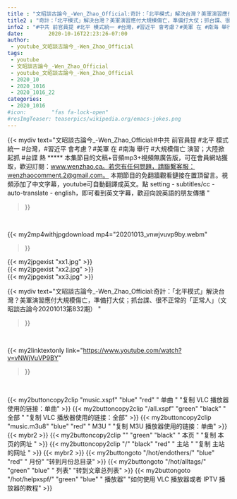 ```yaml
---
title : "文昭談古論今_-Wen_Zhao_Official:奇計：「北平模式」解決台灣？美軍演習應付大規模傷亡，準備打大仗；抓台諜、很不正常的「正常人」（文昭談古論今20201013第832期） "
title2 : "奇計：「北平模式」解決台灣？美軍演習應付大規模傷亡，準備打大仗；抓台諜、很不正常的「正常人」（文昭談古論今20201013第832期） "
info2 : "#中共 前官員提 #北平 模式統一 #台灣，#習近平 會考慮？#美軍 在 #南海 舉行 #大規模傷亡 演習；大陸掀起抓 #台諜 熱 ***** 本集節目的文稿+音頻mp3+視頻無廣告版，可在會員網站獲取，歡迎訂閱：www.wenzhao.ca。若您有任何問題，請聯繫客服：wenzhaocomment.2@gmail.com。 本期節目的免翻牆觀看鏈接在置頂留言。視頻添加了中文字幕，youtube可自動翻譯成英文。點 setting - subtitles/cc - auto-translate - english，即可看到英文字幕，歡迎向說英語的朋友傳播 "
date:        2020-10-16T22:23:26-07:00
author:
 - youtube_文昭談古論今_-Wen_Zhao_Official
tags:
 - youtube
 - 文昭談古論今_-Wen_Zhao_Official
 - youtube_文昭談古論今_-Wen_Zhao_Official
 - 2020_10
 - 2020_1016
 - 2020_1016_22
categories:
 - 2020_1016
#icon:        "fas fa-lock-open"
#resImgTeaser: teaserpics/wikipedia.org/emacs-jokes.png
---
```


{{< mydiv text="文昭談古論今_-Wen_Zhao_Official:#中共 前官員提 #北平 模式統一 #台灣，#習近平 會考慮？#美軍 在 #南海 舉行 #大規模傷亡 演習；大陸掀起抓 #台諜 熱 ***** 本集節目的文稿+音頻mp3+視頻無廣告版，可在會員網站獲取，歡迎訂閱：www.wenzhao.ca。若您有任何問題，請聯繫客服：wenzhaocomment.2@gmail.com。 本期節目的免翻牆觀看鏈接在置頂留言。視頻添加了中文字幕，youtube可自動翻譯成英文。點 setting - subtitles/cc - auto-translate - english，即可看到英文字幕，歡迎向說英語的朋友傳播 "
>}}
<br>


{{< my2mp4withjpgdownload mp4="20201013_vnwjvuvp9by.webm"
>}}

{{< my2jpgexist "xx1.jpg" >}}<br>
{{< my2jpgexist "xx2.jpg" >}}<br>
{{< my2jpgexist "xx3.jpg" >}}<br>



{{< mydiv text="文昭談古論今_-Wen_Zhao_Official:奇計：「北平模式」解決台灣？美軍演習應付大規模傷亡，準備打大仗；抓台諜、很不正常的「正常人」（文昭談古論今20201013第832期） "
>}}
<br>

{{< my2linktextonly link="https://www.youtube.com/watch?v=vNWjVuVP9BY"
>}}


<br>

{{< my2buttoncopy2clip "music.xspf"        "blue"   "red"    " 单曲 "  "复制 VLC 播放器使用的链接：单曲" >}} {{< my2buttoncopy2clip "/all.xspf"         "green"  "black"  " 全部 "  "复制 VLC 播放器使用的链接：全部" >}} {{< my2buttoncopy2clip "music.m3u8"        "blue"   "red"    " M3U  "    "复制 M3U 播放器使用的链接：单曲" >}} {{< mybr2 >}} {{< my2buttoncopy2clip ""                  "green"  "black"  " 本页 "    "复制 本页的网址 " >}} {{< my2buttoncopy2clip "/"                 "black"  "red"    " 主站 "    "复制 主站的网址 " >}} {{< mybr2 >}} {{< my2buttongoto      "/hot/endothers/"   "blue"   "red"    " 月份"   "转到月份总目录" >}} {{< my2buttongoto      "/hot/alltags/"     "green"  "blue"   " 列表"   "转到文章总列表" >}} {{< my2buttongoto      "/hot/helpxspf/"    "green"  "blue"   " 播放器" "如何使用 VLC 播放器或者 IPTV 播放器的教程" >}} 
